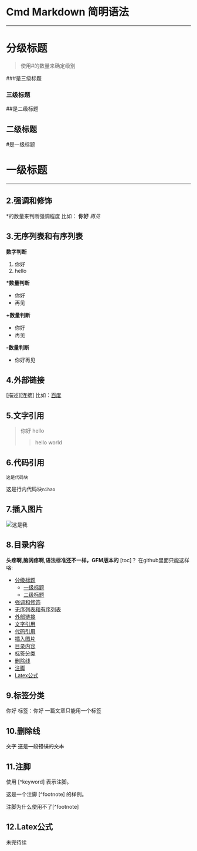 # Cmd Markdown 简明语法

---

# 分级标题
> 使用#的数量来确定级别

\###是三级标题

### 三级标题

\##是二级标题

## 二级标题

\#是一级标题

# 一级标题

---
## 2.强调和修饰
\*的数量来判断强调程度
比如：
**你好**
*再见*

## 3.无序列表和有序列表
**数字判断**

1. 你好
2. hello

**\*数量判断**
* 你好
* 再见

**\+数量判断**

+ 你好
+ 再见

**\-数量判断**

- 你好再见

## 4.外部链接
\[描述][连接]
比如：[百度](http://www.baidu.com)

## 5.文字引用
>你好
hello
>>hello world

## 6.代码引用
    这是代码块
这是行内代码块`nihao`

## 7.插入图片
![这是我](https://www.zybuluo.com/static/img/my_head.jpg)

## 8.目录内容
**头疼啊,脑阔疼啊,语法标准还不一样，GFM版本的**
 [toc]？
 在github里面只能这样咯:
* [分级标题](#分级标题)
    * [一级标题](#一级标题)
    * [二级标题](#二级标题)
* [强调和修饰](#2.强调和修饰)
* [无序列表和有序列表](#3.无序列表和有序列表)
* [外部链接](#4.外部链接)
* [文字引用](#5.文字引用)
* [代码引用](#6.代码引用)
* [插入图片](#7.插入图片)
* [目录内容](#8.目录内容)
* [标签分类](#9.标签分类)
* [删除线](#10.删除线)
* [注脚](11.#注脚)
* [Latex公式](12.#Latex公式)
## 9.标签分类
你好
标签：你好
一篇文章只能用一个标签

## 10.删除线
~~文字~~
~~这是一段错误的文本~~

## 11.注脚

使用 [^keyword] 表示注脚。

这是一个注脚 [^footnote] 的样例。

注脚为什么使用不了\[^footnote]
## 12.Latex公式
未完待续

